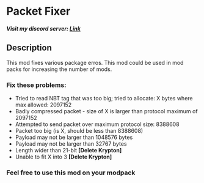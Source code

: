 # Packet Fixer
##### Visit my discord server: [Link](https://discord.com/invite/vWBP4P4Yd8)

## Description
This mod fixes various package erros. This mod could be used in mod packs for increasing the number of mods.

### Fix these problems:
 - Tried to read NBT tag that was too big; tried to allocate: X bytes where max allowed: 2097152
 - Badly compressed packet - size of X is larger than protocol maximum of 2097152
 - Attempted to send packet over maximum protocol size: 8388608
 - Packet too big (is X, should be less than 8388608)
 - Payload may not be larger than 1048576 bytes
 - Payload may not be larger than 32767 bytes
 - Length wider than 21-bit **[Delete Krypton]**
 - Unable to fit X into 3 **[Delete Krypton]**

###  Feel free to use this mod on your modpack
